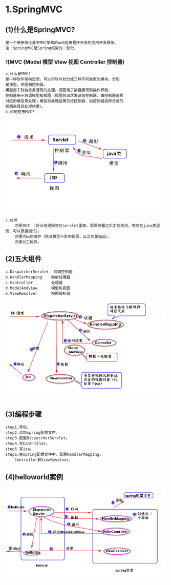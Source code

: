 # 1.SpringMVC
## (1)什么是SpringMVC?
	是一个用来简化基于MVC架构的web应用程序开发的应用开发框架。
	注：SpringMVC是Spring框架的一部分。
### 1)MVC (Model 模型 View 视图 Controller 控制器)
	a.什么是MVC?
	是一种软件架构思想，可以将软件划分成三种不同类型的模块，分别
	是模型，视图和控制器。
	模型用于封装业务逻辑的处理，视图用于数据展现和操作界面，
	控制器用于协调模型和视图（视图将请求发送给控制器，由控制器选择
	对应的模型来处理；模型将处理结果交给控制器，由控制器选择合适的
	视图来展现处理结果）。
	b.如何使用MVC?
![](mvc.png)
	
	c.优点
		方便测试 （将业务逻辑写在servlet里面，需要部署之后才能测试，而写在java类里面，可以直接测试）。
		方便代码的维护（修改模型不影响视图，反之也是如此）。
		方便分工协作。

## (2)五大组件
	a.DispatcherServlet  前端控制器
	b.HandlerMapping	映射处理器
	c.Controller		处理器
	d.ModelAndView		模型和视图
	e.ViewResolver		视图解析器
![](springmvc.png)

## (3)编程步骤
	step1.导包。
	step2.添加spring配置文件。
	step3.配置DispatcherServlet。
	step4.写Controller。
	step5.写jsp。
	step6.在spring配置文件中，配置HandlerMapping,
		Controller和ViewResolver。

## (4)helloworld案例
![](hello.png)


			